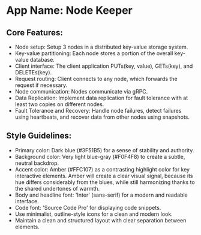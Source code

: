 # **App Name**: Node Keeper

## Core Features:

- Node setup: Setup 3 nodes in a distributed key-value storage system.
- Key-value partitioning: Each node stores a portion of the overall key-value database.
- Client interface: The client application PUTs(key, value), GETs(key), and DELETEs(key).
- Request routing: Client connects to any node, which forwards the request if necessary.
- Node communication: Nodes communicate via gRPC.
- Data Replication: Implement data replication for fault tolerance with at least two copies on different nodes.
- Fault Tolerance and Recovery: Handle node failures, detect failures using heartbeats, and recover data from other nodes using snapshots.

## Style Guidelines:

- Primary color: Dark blue (#3F51B5) for a sense of stability and authority.
- Background color: Very light blue-gray (#F0F4F8) to create a subtle, neutral backdrop.
- Accent color: Amber (#FFC107) as a contrasting highlight color for key interactive elements. Amber will create a clear visual signal, because its hue differs considerably from the blues, while still harmonizing thanks to the shared undertones of warmth.
- Body and headline font: 'Inter' (sans-serif) for a modern and readable interface.
- Code font: 'Source Code Pro' for displaying code snippets.
- Use minimalist, outline-style icons for a clean and modern look.
- Maintain a clean and structured layout with clear separation between elements.